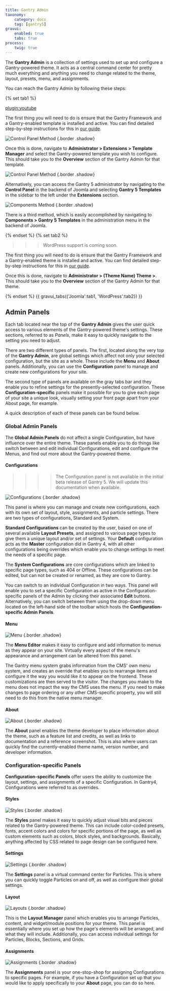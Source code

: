 ```yaml
---
title: Gantry Admin
taxonomy:
    category: docs
    tag: [gantry5]
gravui:
    enabled: true
    tabs: true
process:
    twig: true
---
```


The **Gantry Admin** is a collection of settings used to set up and configure a Gantry-powered theme. It acts as a central command center for pretty much everything and anything you need to change related to the theme, layout, presets, menu, and assignments.

You can reach the Gantry Admin by following these steps:

{% set tab1 %}

[plugin:youtube](https://www.youtube.com/watch?v=JWKpeFRqcDI)

The first thing you will need to do is ensure that the Gantry Framework and a Gantry-enabled template is installed and active. You can find detailed step-by-step instructions for this in [our guide](../../basics/installation).

![Control Panel Method](../../basics/installation/gantry_default.png) {.border .shadow}

Once this is done, navigate to **Administrator > Extensions > Template Manager** and select the Gantry-powered template you wish to configure. This should take you to the **Overview** section of the Gantry Admin for that template.

![Control Panel Method](gantry_update_1.png) {.border .shadow}

Alternatively, you can access the Gantry 5 administrator by navigating to the **Control Panel** in the backend of Joomla and selecting **Gantry 5 Templates** in the sidebar to the left under the **Extensions** section.

![Components Method](admin_access_1.png) {.border .shadow}

There is a third method, which is easily accomplished by navigating to **Components > Gantry 5 Templates** in the administration menu in the backend of Joomla.

{% endset %}
{% set tab2 %}

>>> WordPress support is coming soon.

The first thing you will need to do is ensure that the Gantry Framework and a Gantry-enabled theme is installed and active. You can find detailed step-by-step instructions for this in [our guide](../../basics/installation).

Once this is done, navigate to **Administrator > (Theme Name) Theme >**. This should take you to the **Overview** section of the Gantry Admin for that theme.

{% endset %}
{{ gravui_tabs({'Joomla':tab1, 'WordPress':tab2}) }}

Admin Panels
-----

Each tab located near the top of the **Gantry Admin** gives the user quick access to various elements of the Gantry-powered theme's settings. These sections, referred to as *Panels*, make it easy to quickly navigate to the setting you need to adjust. 

There are two different types of panels. The first, located along the very top of the **Gantry Admin**, are global settings which affect not only your selected configuration, but the site as a whole. These include the **Menu** and **About** panels. Additionally, you can use the **Configuration** panel to manage and create new configurations for your site.

The second type of panels are available on the gray tabs bar and they enable you to refine settings for the presently-selected configuration. These **Configuration-specific** panels make it possible for you to give each page of your site a unique look, visually setting your front page apart from your About page, for example.

A quick description of each of these panels can be found below.

### Global Admin Panels

The **Global Admin Panels** do not affect a single Configuration, but have influence over the entire theme. These panels enable you to do things like switch between and edit individual Configurations, edit and configure the Menus, and find out more about the Gantry-powered theme. 

#### Configurations

>>>> The Configuration panel is not available in the initial beta release of Gantry 5. We will update this documentation when available.

![Configurations](configurations.png) {.border .shadow}

This panel is where you can manage and create new configurations, each with its own set of layout, style, assignments, and particle settings. There are two types of configurations, Standard and System. 

**Standard Configurations** can be created by the user, based on one of several available **Layout Presets**, and assigned to various page types to give them a unique layout and/or set of settings. Your **Default** configuration acts as the **Master** configuration did in Gantry 4, with all other configurations being overrides which enable you to change settings to meet the needs of a specific page.

The **System Configurations** are core configurations which are linked to specific page types, such as 404 or Offline. These configurations can be edited, but can not be created or renamed, as they are core to Gantry.

You can switch to an individual Configuration in two ways. This panel will enable you to set a specific Configuration as active in the Configuration-specific panels of the Admin by clicking their associated **Edit** buttons. Alternatively, you can switch between them using the drop-down menu located on the left-hand side of the toolbar which hosts the **Configuration-specific Admin Panels**.

#### Menu

![Menu](menu_module_1.png) {.border .shadow}

The **Menu Editor** makes it easy to configure and add information to menus as they appear on your site. Virtually every aspect of the menu's appearance and arrangement can be altered from this panel. 

The Gantry menu system grabs information from the CMS' own menu system, and creates an override that enables you to rearrange items and configure it the way you would like it to appear on the frontend. These customizations are then served to the visitor. The changes you make to the menu does not impact the way the CMS uses the menu. If you need to make changes to page ordering or any other CMS-specific property, you will still need to do this from the native menu manager.

#### About

![About](about.png) {.border .shadow}

The **About** panel enables the theme developer to place information about the theme, such as a feature list and credits, as well as links to documentation and a reference screenshot. This is also where users can quickly find the currently-enabled theme name, version number, and developer information.

### Configuration-specific Panels

**Configuration-specific Panels** offer users the ability to customize the layout, settings, and assignments of a specific Configuration. In Gantry4, Configurations were referred to as overrides.

#### Styles

![Styles](styles.png) {.border .shadow}

The **Styles** panel makes it easy to quickly adjust visual bits and pieces related to the Gantry-powered theme. This can include color-coded presets, fonts, accent colors and colors for specific portions of the page, as well as custom elements such as colors, block styles, and backgrounds. Basically, anything affected by CSS related to page design can be configured here.

#### Settings

![Settings](settings.png) {.border .shadow}

The **Settings** panel is a virtual command center for Particles. This is where you can quickly toggle Particles on and off, as well as configure their global settings.

#### Layout

![Layouts](layout.png) {.border .shadow}

This is the **Layout Manager** panel which enables you to arrange Particles, content, and widget/module positions for your theme. This panel is essentially where you set up how the page's elements will be arranged, and what they will include. Additionally, you can access individual settings for Particles, Blocks, Sections, and Grids. 

#### Assignments

![Assignments](assignments.png) {.border .shadow}

The **Assignments** panel is your one-stop-shop for assigning Configurations to specific pages. For example, if you have a Configuration set up that you would like to apply specifically to your **About** page, you can do so here.


